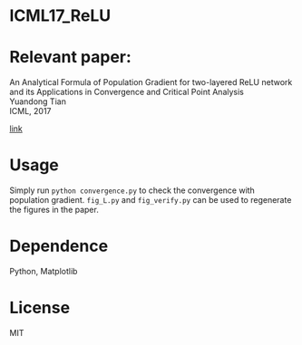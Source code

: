 # ICML17_ReLU

Relevant paper:  
==================

An Analytical Formula of Population Gradient for two-layered ReLU network and its Applications in Convergence and Critical Point Analysis  
Yuandong Tian  
ICML, 2017  

[link](https://arxiv.org/abs/1703.00560)

Usage    
===============

Simply run `python convergence.py` to check the convergence with population gradient.
`fig_L.py` and `fig_verify.py` can be used to regenerate the figures in the paper.

Dependence  
============
Python, Matplotlib

License   
===========
MIT
